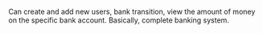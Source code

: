 Can create and add new users, bank transition, view the amount of money on the specific bank account.
Basically, complete banking system.
